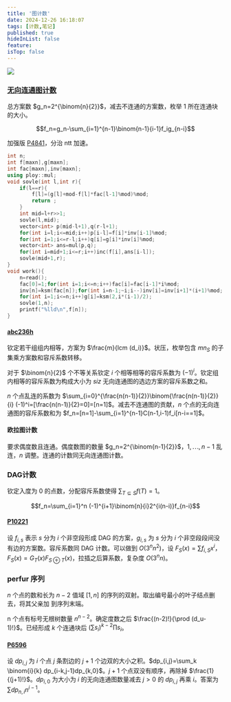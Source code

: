 ```yaml
---
title: '图计数'
date: 2024-12-26 16:18:07
tags: [计数,笔记]
published: true
hideInList: false
feature: 
isTop: false
---
```

![](https://yhddd123.github.io/post-images/1738238880731.jpg)

### [无向连通图计数](https://www.luogu.com.cn/problem/P10982)

总方案数 $g_n=2^{\binom{n}{2}}$，减去不连通的方案数，枚举 $1$ 所在连通块的大小。

$$f_n=g_n-\sum_{i=1}^{n-1}\binom{n-1}{i-1}f_ig_{n-i}$$

加强版 [P4841](https://www.luogu.com.cn/problem/P4841)，分治 ntt 加速。

```cpp
int n;
int f[maxn],g[maxn];
int fac[maxn],inv[maxn];
using ploy::mul;
void sovle(int l,int r){
	if(l==r){
		f[l]=(g[l]+mod-f[l]*fac[l-1]%mod)%mod;
		return ;
	}
	int mid=l+r>>1;
	sovle(l,mid);
	vector<int> p(mid-l+1),q(r-l+1);
	for(int i=l;i<=mid;i++)p[i-l]=f[i]*inv[i-1]%mod;
	for(int i=1;i<=r-l;i++)q[i]=g[i]*inv[i]%mod;
	vector<int> ans=mul(p,q);
	for(int i=mid+1;i<=r;i++)inc(f[i],ans[i-l]);
	sovle(mid+1,r);
}
void work(){
	n=read();
	fac[0]=1;for(int i=1;i<=n;i++)fac[i]=fac[i-1]*i%mod;
	inv[n]=ksm(fac[n]);for(int i=n-1;~i;i--)inv[i]=inv[i+1]*(i+1)%mod;
	for(int i=1;i<=n;i++)g[i]=ksm(2,i*(i-1)/2);
	sovle(1,n);
	printf("%lld\n",f[n]);
}
```

#### [abc236h](https://www.luogu.com.cn/problem/AT_abc236_h)

钦定若干组组内相等，方案为 $\frac{m}{lcm (d_i)}$。状压，枚举包含 $mn_S$ 的子集乘方案数和容斥系数转移。

对于 $\binom{n}{2}$ 个不等关系钦定 $i$ 个相等相等的容斥系数为 $(-1)^i$。钦定组内相等的容斥系数为构成大小为 $siz$ 无向连通图的选边方案的容斥系数之和。

$n$ 个点乱连的系数为 $\sum_{i=0}^{\frac{n(n-1)}{2}}\binom{\frac{n(n-1)}{2}}{i} (-1)^i=[\frac{n(n-1)}{2}=0]=[n=1]$。减去不连通图的贡献，$n$ 个点的无向连通图的容斥系数和为 $f_n=[n=1]-\sum_{i=1}^{n-1}C(n-1,i-1)f_i[n-i==1]$。

#### 欧拉图计数

要求偶度数且连通。偶度数图的数量 $g_n=2^{\binom{n-1}{2}}$，$1,\dotsb,n-1$ 乱连，$n$ 调整。连通的计数同无向连通图计数。

### DAG计数

钦定入度为 $0$ 的点数，分配容斥系数使得 $\sum_{T\subseteq S}f(T)=1$。

$$f_n=\sum_{i=1}^n (-1)^{i+1}\binom{n}{i}2^{i(n-i)}f_{n-i}$$

#### [P10221](https://www.luogu.com.cn/problem/P10221)

设 $f_{i,s}$ 表示 $s$ 分为 $i$ 个非空段形成 DAG 的方案，$g_{i,s}$ 为 $s$ 分为 $i$ 个非空段段间没有边的方案数。容斥系数同 DAG 计数。可以做到 $O(3^nn^2)$，设 $F_S(x)=\sum f_{i,S} x^i$，$F_S(x)=G_T(x)F_{S\oplus T}(x)$，拉插之后算系数，复杂度 $O(3^nn)$。

### perfur 序列

$n$ 个点的数和长为 $n-2$ 值域 $[1,n]$ 的序列的双射。取出编号最小的叶子结点删去，将其父亲加 到序列末端。

n 个点有标号无根树数量 $n^{n-2}$。确定度数之后 $\frac{(n-2)!}{\prod (d_u-1)!}$。已经形成 $k$ 个连通块后 $(\sum s_i)^{k-2}\prod s_i$。

#### [P6596](https://www.luogu.com.cn/problem/P6596)

设 $dp_{i,j}$ 为 $i$ 个点 $j$ 条割边的 $j+1$ 个边双的大小之积。$dp_{i,j}=\sum_k \binom{i}{k} dp_{i-k,j-1}dp_{k,0}$。$j+1$ 个点双没有顺序，再除掉 $\frac{1}{(j+1)!}$。$dp_{i,0}$ 为大小为 $i$ 的无向连通图数量减去 $j>0$ 的 $dp_{i,j}$ 再乘 $i$。答案为 $\sum dp_{n,i}n^{i-1}$。


